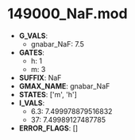 # 149000_NaF.mod

- **G_VALS**:
  - gnabar_NaF: 7.5
- **GATES**:
  - h: 1
  - m: 3
- **SUFFIX**: NaF
- **GMAX_NAME**: gnabar_NaF
- **STATES**: ['m', 'h']
- **I_VALS**:
  - 6.3: 7.499978879516832
  - 37: 7.49989127487785
- **ERROR_FLAGS**: []
